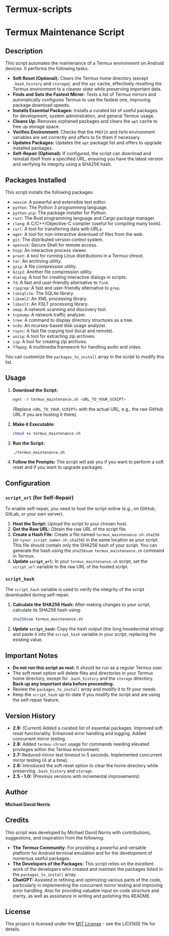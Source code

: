 # Termux-scripts
# Termux Maintenance Script

## Description

This script automates the maintenance of a Termux environment on Android devices. It performs the following tasks:

*   **Soft Reset (Optional):** Clears the Termux home directory (except `.bash_history` and `storage`), and the `apt` cache, effectively resetting the Termux environment to a cleaner state while preserving important data.
*   **Finds and Sets the Fastest Mirror:** Tests a list of Termux mirrors and automatically configures Termux to use the fastest one, improving package download speeds.
*   **Installs Essential Packages:** Installs a curated list of useful packages for development, system administration, and general Termux usage.
*   **Cleans Up:** Removes orphaned packages and clears the `apt` cache to free up storage space.
*   **Verifies Environment:** Checks that the `PREFIX` and `PATH` environment variables are set correctly and offers to fix them if necessary.
*   **Updates Packages:** Updates the `apt` package list and offers to upgrade installed packages.
*   **Self-Repair (Optional):** If configured, the script can download and reinstall itself from a specified URL, ensuring you have the latest version and verifying its integrity using a SHA256 hash.

## Packages Installed

This script installs the following packages:

*   `neovim`: A powerful and extensible text editor.
*   `python`: The Python 3 programming language.
*   `python-pip`: The package installer for Python.
*   `rust`: The Rust programming language and Cargo package manager.
*   `clang`: A C/C++/Objective-C compiler (useful for compiling many tools).
*   `curl`: A tool for transferring data with URLs.
*   `wget`: A tool for non-interactive download of files from the web.
*   `git`: The distributed version control system.
*   `openssh`: Secure Shell for remote access.
*   `htop`: An interactive process viewer.
*   `proot`: A tool for running Linux distributions in a Termux chroot.
*   `tar`: An archiving utility.
*   `gzip`: A file compression utility.
*   `bzip2`: Another file compression utility.
*   `dialog`: A tool for creating interactive dialogs in scripts.
*   `fd`: A fast and user-friendly alternative to `find`.
*   `ripgrep`: A fast and user-friendly alternative to `grep`.
*   `libsqlite`: The SQLite library.
*   `libxml2`: An XML processing library.
*   `libxslt`: An XSLT processing library.
*   `nmap`: A network scanning and discovery tool.
*   `tcpdump`: A network traffic analyzer.
*   `tree`: A command to display directory structures as a tree.
*   `ncdu`: An ncurses-based disk usage analyzer.
*   `rsync`: A fast file copying tool (local and remote).
*   `unzip`: A tool for extracting zip archives.
*   `zip`: A tool for creating zip archives.
*   `ffmpeg`: A multimedia framework for handling audio and video.

You can customize the `packages_to_install` array in the script to modify this list.

## Usage

1.  **Download the Script:**
    ```bash
    wget -O termux_maintenance.sh <URL_TO_YOUR_SCRIPT>
    ```
    (Replace `<URL_TO_YOUR_SCRIPT>` with the actual URL, e.g., the raw GitHub URL if you are hosting it there).

2.  **Make it Executable:**
    ```bash
    chmod +x termux_maintenance.sh
    ```

3.  **Run the Script:**
    ```bash
    ./termux_maintenance.sh
    ```

4.  **Follow the Prompts:** The script will ask you if you want to perform a soft reset and if you want to upgrade packages.

## Configuration

### `script_url` (for Self-Repair)

To enable self-repair, you need to host the script online (e.g., on GitHub, GitLab, or your own server).

1.  **Host the Script:** Upload the script to your chosen host.
2.  **Get the Raw URL:** Obtain the raw URL of the script file.
3.  **Create a Hash File:** Create a file named `termux_maintenance.sh.sha256` (or `<your_script_name>.sh.sha256`) in the same location as your script. This file should contain only the SHA256 hash of your script. You can generate the hash using the `sha256sum termux_maintenance.sh` command in Termux.
4.  **Update `script_url`:** In your `termux_maintenance.sh` script, set the `script_url` variable to the raw URL of the hosted script.

### `script_hash`

The `script_hash` variable is used to verify the integrity of the script downloaded during self-repair.

1.  **Calculate the SHA256 Hash:** After making changes to your script, calculate its SHA256 hash using:
    ```bash
    sha256sum termux_maintenance.sh
    ```

2.  **Update `script_hash`:** Copy the hash output (the long hexadecimal string) and paste it into the `script_hash` variable in your script, replacing the existing value.

## Important Notes

*   **Do not run this script as root.** It should be run as a regular Termux user.
*   The soft reset option will delete files and directories in your Termux home directory, except for `.bash_history` and the `storage` directory. **Back up any important data before proceeding.**
*   Review the `packages_to_install` array and modify it to fit your needs.
*   Keep the `script_hash` up-to-date if you modify the script and are using the self-repair feature.

## Version History

*   **2.9:** (Current) Added a curated list of essential packages. Improved soft reset functionality. Enhanced error handling and logging. Added concurrent mirror testing.
*   **2.8:**  Added `termux-chroot` usage for commands needing elevated privileges within the Termux environment.
*   **2.7:**  Reduced mirror test timeout to 5 seconds. Implemented concurrent mirror testing (4 at a time).
*   **2.6:**  Introduced the soft reset option to clear the home directory while preserving `.bash_history` and `storage`.
*   **2.5 - 1.0:** (Previous versions with incremental improvements)

## Author

**Michael David Norris**

## Credits

This script was developed by Michael David Norris with contributions, suggestions, and inspiration from the following:

*   **The Termux Community:** For providing a powerful and versatile platform for Android terminal emulation and for the development of numerous useful packages.
*   **The Developers of the Packages:** This script relies on the excellent work of the developers who created and maintain the packages listed in the `packages_to_install` array.
*   **ChatGPT:**  Assisted in refining and optimizing various parts of the code, particularly in implementing the concurrent mirror testing and improving error handling. Also for providing valuable input on code structure and clarity, as well as assistance in writing and polishing this README.

## License

This project is licensed under the [MIT License](LICENSE) - see the LICENSE file for details.
